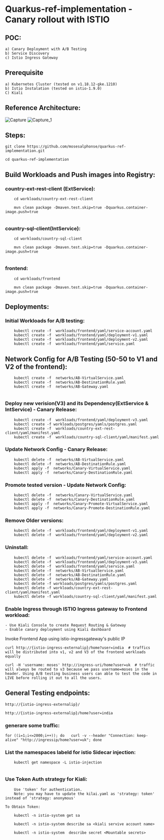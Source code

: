 # Quarkus-ref-implementation - Canary rollout with ISTIO

## POC:
```
a) Canary Deployment with A/B Testing
b) Service Discovery
c) Istio Ingress Gateway

```
## Prerequisite

```
a) Kubernetes Cluster (tested on v1.18.12-gke.1210)
b) Istio Instalation (tested on istio-1.9.0)
C) Kiali

```
##  Reference Architecture:
![Capture](https://user-images.githubusercontent.com/16347988/110306608-eb84dc00-7ff5-11eb-9d8a-aed13b6829d0.JPG)
![Capture_1](https://user-images.githubusercontent.com/16347988/110306631-f0499000-7ff5-11eb-84ba-21090dda7ac3.JPG)

##  Steps:

```
git clone https://github.com/mosesalphonse/quarkus-ref-implementation.git

cd quarkus-ref-implementation

```
##  Build Workloads and Push images into Registry:

### country-ext-rest-client (ExtService):
```
	cd workloads/country-ext-rest-client

	mvn clean package -Dmaven.test.skip=true -Dquarkus.container-image.push=true
  
```
### country-sql-client(IntService):
```
	cd workloads/country-sql-client

	mvn clean package -Dmaven.test.skip=true -Dquarkus.container-image.push=true
  
```
### frontend:
```
	cd workloads/frontend
	
	mvn clean package -Dmaven.test.skip=true -Dquarkus.container-image.push=true
```
## Deployments:

### Initial Workloads for A/B testing:
```
	kubectl create -f  workloads/frontend/yaml/service-account.yaml
	kubectl create -f  workloads/frontend/yaml/deployment-v1.yaml
	kubectl create -f  workloads/frontend/yaml/deployment-v2.yaml
	kubectl create -f  workloads/frontend/yaml/service.yaml
```
## Network Config for A/B Testing (50-50 to V1 and V2 of the frontend):

```
	kubectl create -f  networks/AB-VirtualService.yaml
	kubectl create -f  networks/AB-DestinationRule.yaml
	kubectl create -f  networks/AB-Gateway.yaml
	
```

### Deploy new verision(V3) and its Dependency(ExtService & IntService) - Canary Release:
```
	kubectl create -f  workloads/frontend/yaml/deployment-v3.yaml
	kubectl create -f workloads/postgres/yamls/postgres.yaml
	kubectl create -f  workloads/country-ext-rest-client/yaml/manifest.yaml
	kubectl create -f  workloads/country-sql-client/yaml/manifest.yaml

```

### Update Network Config - Canary Release:
```
	kubectl delete -f  networks/AB-VirtualService.yaml
	kubectl delete -f  networks/AB-DestinationRule.yaml
	kubectl apply -f  networks/Canary-VirtualService.yaml
	kubectl apply -f  networks/Canary-DestinationRule.yaml

```

### Promote tested version - Update Network Config:
```
	kubectl delete -f  networks/Canary-VirtualService.yaml
	kubectl delete -f  networks/Canary-DestinationRule.yaml
	kubectl apply -f  networks/Canary-Promote-VirtualService.yaml
	kubectl apply -f  networks/Canary-Promote-DestinationRule.yaml

```

### Remove Older versions:
```
	kubectl delete -f  workloads/frontend/yaml/deployment-v1.yaml
	kubectl delete -f  workloads/frontend/yaml/deployment-v2.yaml

```

### Uninstall:
```
	kubectl delete -f  workloads/frontend/yaml/service-account.yaml
	kubectl delete -f  workloads/frontend/yaml/deployment-v3.yaml
	kubectl delete -f  workloads/frontend/yaml/service.yaml
	kubectl delete -f  networks/AB-VirtualService.yaml
	kubectl delete -f  networks/AB-DestinationRule.yaml
	kubectl delete -f  networks/AB-Gateway.yaml
	kubectl delete -f workloads/postgres/yamls/postgres.yaml
	kubectl delete -f workloads/country-ext-rest-client/yaml/manifest.yaml
	kubectl delete -f workloads/country-sql-client/yaml/manifest.yaml

```

###  Enable Ingress through ISTIO Ingress gateway to Frontend workload:
	- Use Kiali Console to create Request Routing & Gateway
	- Enable canary deployment using Kiali dashboard

Invoke Frontend App using istio-ingressgateway's public IP
```
curl http://{istio-ingress-externalip}/home?user=india  # traffics will be distributed into v1, v2 and V3 of the frontend workloads equally

curl -H 'username: moses' http://ingress-uri/home?user=uk  # traffic will always be routed to v3 because we pass username=moses in the header. Using A/B testing business users can able to test the code in LIVE before rolling it out to all the users.

```

## General Testing endpoints:
```
http://{istio-ingress-externalip}/

http://{istio-ingress-externalip}/home?user=india

```
### generare some traffic:
```
for ((i=1;i<=2000;i++)); do   curl -v --header "Connection: keep-alive" "http://ingressip/home?user=uk"; done
```

### List the namespaces labeld for istio Sidecar injection:
```
	kubectl get namespace -L istio-injection
	
```
### Use Token Auth strategy for Kiali:
```
	Use 'token' for authentication.
	Note: you may have to update the kilai.yaml as 'strategy: token' instead of 'strategy: anonymous'
	
To Obtain Token:
	
	kubectl -n istio-system get sa
	
	kubectl -n istio-system describe sa <kiali servive account name>
	
	kubectl -n istio-system  describe secret <Mountable secrets>
	
```
